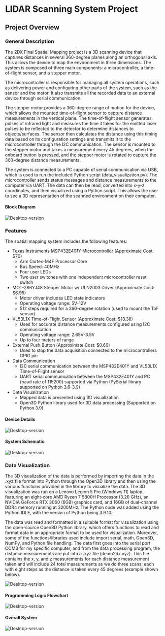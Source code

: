 # LIDAR Scanning System Project

## Project Overview

### General Description
The 2DX Final Spatial Mapping project is a 3D scanning device that captures distances in several 360-degree planes along an orthogonal axis. This allows the device to map the environment in three dimensions. The system is composed of three main components: a microcontroller, a time-of-flight sensor, and a stepper motor.

The microcontroller is responsible for managing all system operations, such as delivering power and configuring other parts of the system, such as the sensor and the motor. It also transmits all the recorded data to an external device through serial communication.

The stepper motor provides a 360-degree range of motion for the device, which allows the mounted time-of-flight sensor to capture distance measurements in the vertical plane. The time-of-flight sensor generates pulses of infrared light and measures the time it takes for the emitted laser pulses to be reflected to the detector to determine distances to objects/surfaces. The sensor then calculates the distance using this timing data based on its configuration settings and transmits it to the microcontroller through the I2C communication. The sensor is mounted to the stepper motor and takes a measurement every 45 degrees, when the onboard button is pressed, and the stepper motor is rotated to capture the 360-degree distance measurements.

The system is connected to a PC capable of serial communication via USB, which is used to run the included Python script (data_visualization.py). The microcontroller sends status messages and distance measurements to the computer via UART. The data can then be read, converted into x-y-z coordinates, and then visualized using a Python script. This allows the user to see a 3D representation of the scanned environment on their computer.

#### Block Diagram
![Desktop-version](Keil_MSP432E401Y/docs/blockdiagram.png)

### Features

The spatial mapping system includes the following features:
- Texas Instruments MSP432E401Y Microcontroller (Approximate Cost: $70)
  - Arm Cortex-M4F Processor Core
  -	Bus Speed: 40MHz
  -	Four user LEDs
  -	Two user switches with one independent microcontroller reset switch
-	MOT-28BYJ48 Stepper Motor w/ ULN2003 Driver (Approximate Cost: $6.95)
    - Motor driver includes LED state indicators
    -	Operating voltage range: 5V-12V
    -	512 steps required for a 360-degree rotation (used to mount the ToF sensor)
-	VL53L1X Time-of-Flight Sensor (Approximate Cost: $18.38)
    -	Used for accurate distance measurements configured using I2C communication
    -	Operating voltage range: 2.65V-3.5V
    -	Up to four meters of range
-	External Push Button (Approximate Cost: $0.60)
    -	Used to stop the data acquisition connected to the microcontrollers GPIO pin
-	Data Communication
    -	I2C serial communication between the MSP432E401Y and VL53L1X Time-of-Flight sensor
    -	UART serial communication between the MSP432E401Y and PC (baud rate of 115200) supported via Python (PySerial library supported on Python 3.6-3.9)
-	Data Visualization 
    -	Mapped data is presented using 3D visualization
    -	Open3D Python library used for 3D data processing (Supported on Python 3.9)

#### Device Details
![Desktop-version](/Keil_MSP432E401Y/docs/devicedetails.png)

#### System Schematic
![Desktop-version](Keil_MSP432E401Y/docs/circuit.png)

### Data Visualization
The 3D visualization of the data is performed by importing the data in the .xyz file format into Python through the Open3D library and then using the various functions provided in the library to visualize the data. The 3D visualization was run on a Lenovo Legion 5 Pro (Windows 11) laptop, featuring an eight-core AMD Ryzen 7 5800H Processor (3.20 GHz), an NVIDIA GeForce RTX 3060 (6GB) graphics card, and 16GB of dual-channel DDR4 memory running at 3200MHz. The Python code was added using the Python IDLE, with the version of Python being 3.9.10.

The data was read and formatted in a suitable format for visualization using the open-source Open3D Python library, which offers functions to read and format data in an appropriate format to be used for visualization. Moreover, some of the functions/libraries used include import serial, math, Open3D, NumPy, and Python file handling. The data first goes into the serial port COM3 for my specific computer, and from the data processing program, the distance measurements are put into a .xyz file (demo2dx.xyz). This file contains the x, y, and z measurements for each distance measurement taken and will include 24 total measurements as we do three scans, each with eight steps as the distance is taken every 45 degrees (example shown below).

![Desktop-version](/Keil_MSP432E401Y/docs/storage.png)

#### Programming Logic Flowchart
![Desktop-version](/Keil_MSP432E401Y/docs/flowchart.png)

#### Overall System
![Desktop-version](/Keil_MSP432E401Y/docs/systempicture.png)

